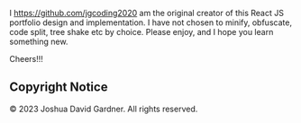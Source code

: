 I https://github.com/jgcoding2020 am the original creator of this React JS portfolio design and implementation. I have not chosen to minify, obfuscate, code split, tree shake etc by choice. Please enjoy, and I hope you learn something new.

Cheers!!!

## Copyright Notice

© 2023 Joshua David Gardner. All rights reserved.